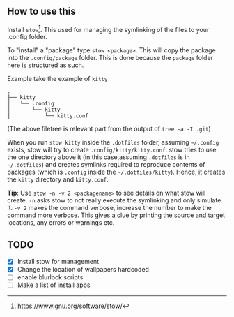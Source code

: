 ## How to use this

Install `stow`[^1]. This used for managing the symlinking of the files to your .config folder.

To "install" a "package" type `stow <package>`. This will copy the package into the `.config/package` folder.
This is done because the `package` folder here is structured as such.

Example take the example of `kitty`

```
.
├── kitty
│   └── .config
│       └── kitty
│           └── kitty.conf
```

(The above filetree is relevant part from the output of `tree -a -I .git`)

When you run `stow kitty` inside the `.dotfiles` folder, assuming `~/.config` exists, stow will try to create `.config/kitty/kitty.conf`.
stow tries to use the one directory above it (in this case,assuming `.dotfiles` is in `~/.dotfiles`) and creates symlinks required to reproduce contents of packages (which is `.config` inside the `~/.dotfiles/kitty`). Hence, it creates the `kitty` directory and `kitty.conf`.

**Tip**: Use `stow -n -v 2 <packagename>` to see details on what stow will create. `-n` asks stow to not really execute the symlinking and only simulate it. `-v 2` makes the command verbose, increase the number to make the command more verbose. This gives a clue by printing the source and target locations, any errors or warnings etc.

## TODO

- [x] Install stow for management
- [x] Change the location of wallpapers hardcoded
- [ ] enable blurlock scripts
- [ ] Make a list of install apps

[^1]: https://www.gnu.org/software/stow/
